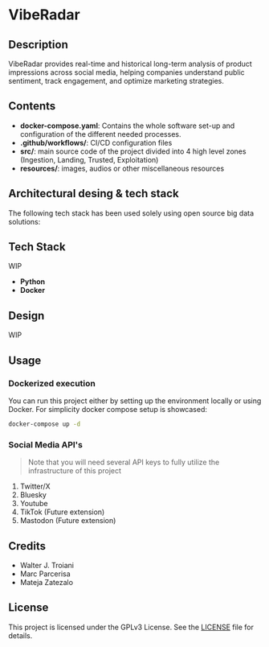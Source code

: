 # VibeRadar 

## Description 

VibeRadar provides real-time and historical long-term analysis of product impressions across social media, helping companies understand public sentiment, track engagement, and optimize marketing strategies.

## Contents

- **docker-compose.yaml**: Contains the whole software set-up and configuration of the different needed processes.
- **.github/workflows/**: CI/CD configuration files
- **src/**: main source code of the project divided into 4 high level zones (Ingestion, Landing, Trusted, Exploitation)
- **resources/**: images, audios or other miscellaneous resources

## Architectural desing & tech stack

The following tech stack has been used solely using open source big data solutions:

## Tech Stack
WIP 

- **Python**
- **Docker** 

## Design 

WIP


## Usage

### Dockerized execution

You can run this project either by setting up the environment locally or using Docker. For simplicity docker compose setup is showcased:

```sh
docker-compose up -d
```

### Social Media API's

> Note that you will need several API keys to fully utilize the infrastructure of this project

1. Twitter/X 
2. Bluesky
3. Youtube 
4. TikTok (Future extension)
5. Mastodon (Future extension)


## Credits

- Walter J. Troiani 
- Marc Parcerisa
- Mateja Zatezalo

## License 

This project is licensed under the GPLv3 License. See the [LICENSE](../LICENSE) file for details.

